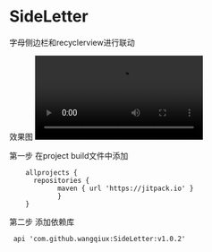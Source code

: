 # SideLetter
字母侧边栏和recyclerview进行联动

  效果图
![image](https://github.com/wangqiux/SideLetter/blob/master/Screenrecorder-2021-12-02-14-08-15-64.mp4)

第一步 在project build文件中添加

        allprojects {
          repositories {
                maven { url 'https://jitpack.io' }
                }
        }
 第二步 添加依赖库
  
     api 'com.github.wangqiux:SideLetter:v1.0.2'

